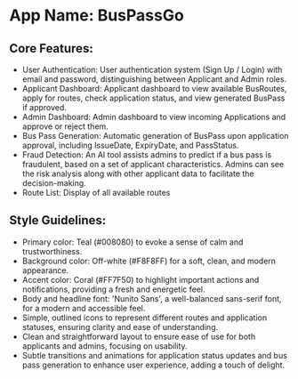 # **App Name**: BusPassGo

## Core Features:

- User Authentication: User authentication system (Sign Up / Login) with email and password, distinguishing between Applicant and Admin roles.
- Applicant Dashboard: Applicant dashboard to view available BusRoutes, apply for routes, check application status, and view generated BusPass if approved.
- Admin Dashboard: Admin dashboard to view incoming Applications and approve or reject them.
- Bus Pass Generation: Automatic generation of BusPass upon application approval, including IssueDate, ExpiryDate, and PassStatus.
- Fraud Detection: An AI tool assists admins to predict if a bus pass is fraudulent, based on a set of applicant characteristics. Admins can see the risk analysis along with other applicant data to facilitate the decision-making.
- Route List: Display of all available routes

## Style Guidelines:

- Primary color: Teal (#008080) to evoke a sense of calm and trustworthiness.
- Background color: Off-white (#F8F8FF) for a soft, clean, and modern appearance.
- Accent color: Coral (#FF7F50) to highlight important actions and notifications, providing a fresh and energetic feel.
- Body and headline font: 'Nunito Sans', a well-balanced sans-serif font, for a modern and accessible feel.
- Simple, outlined icons to represent different routes and application statuses, ensuring clarity and ease of understanding.
- Clean and straightforward layout to ensure ease of use for both applicants and admins, focusing on usability.
- Subtle transitions and animations for application status updates and bus pass generation to enhance user experience, adding a touch of delight.